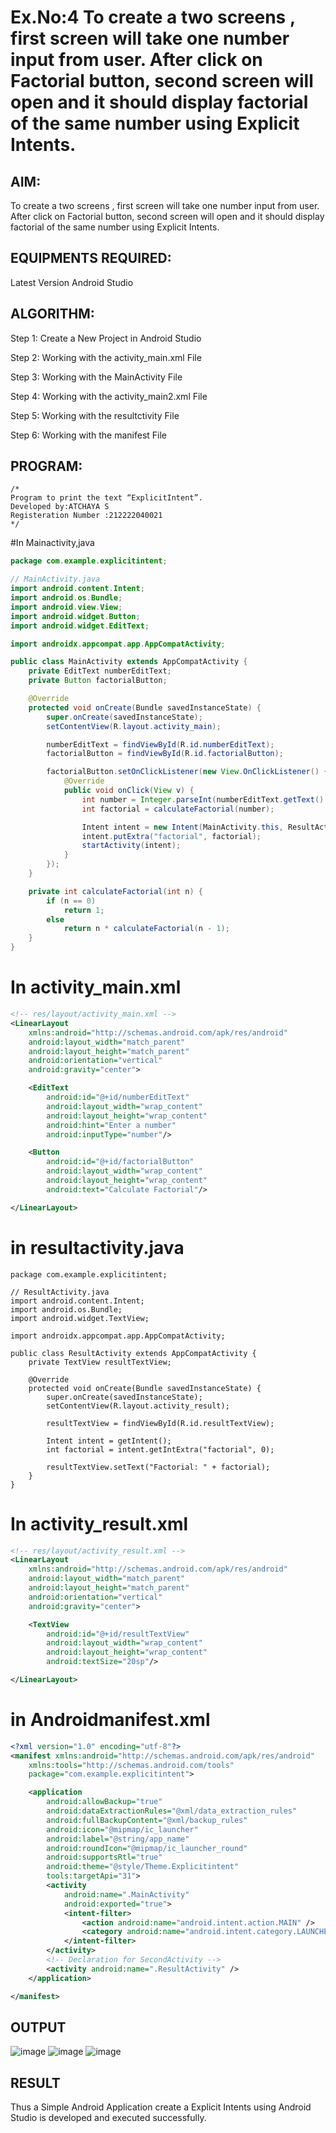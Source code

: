 # Ex.No:4 To create a two screens , first screen will take one number input from user. After click on Factorial button, second screen will open and it should display factorial of the same number using Explicit Intents.


## AIM:

To create a two screens , first screen will take one number input from user. After click on Factorial button, second screen will open and it should display factorial of the same number using Explicit Intents.


## EQUIPMENTS REQUIRED:

Latest Version Android Studio

## ALGORITHM:
Step 1: Create a New Project in Android Studio

Step 2: Working with the activity_main.xml File

Step 3: Working with the MainActivity File

Step 4: Working with the activity_main2.xml File

Step 5: Working with the resultctivity File

Step 6: Working with the manifest File


## PROGRAM:
```
/*
Program to print the text “ExplicitIntent”.
Developed by:ATCHAYA S
Registeration Number :212222040021
*/
```
#In Mainactivity,java
```java
package com.example.explicitintent;

// MainActivity.java
import android.content.Intent;
import android.os.Bundle;
import android.view.View;
import android.widget.Button;
import android.widget.EditText;

import androidx.appcompat.app.AppCompatActivity;

public class MainActivity extends AppCompatActivity {
    private EditText numberEditText;
    private Button factorialButton;

    @Override
    protected void onCreate(Bundle savedInstanceState) {
        super.onCreate(savedInstanceState);
        setContentView(R.layout.activity_main);

        numberEditText = findViewById(R.id.numberEditText);
        factorialButton = findViewById(R.id.factorialButton);

        factorialButton.setOnClickListener(new View.OnClickListener() {
            @Override
            public void onClick(View v) {
                int number = Integer.parseInt(numberEditText.getText().toString());
                int factorial = calculateFactorial(number);

                Intent intent = new Intent(MainActivity.this, ResultActivity.class);
                intent.putExtra("factorial", factorial);
                startActivity(intent);
            }
        });
    }

    private int calculateFactorial(int n) {
        if (n == 0)
            return 1;
        else
            return n * calculateFactorial(n - 1);
    }
}
```
# In activity_main.xml
```xml
<!-- res/layout/activity_main.xml -->
<LinearLayout
    xmlns:android="http://schemas.android.com/apk/res/android"
    android:layout_width="match_parent"
    android:layout_height="match_parent"
    android:orientation="vertical"
    android:gravity="center">

    <EditText
        android:id="@+id/numberEditText"
        android:layout_width="wrap_content"
        android:layout_height="wrap_content"
        android:hint="Enter a number"
        android:inputType="number"/>

    <Button
        android:id="@+id/factorialButton"
        android:layout_width="wrap_content"
        android:layout_height="wrap_content"
        android:text="Calculate Factorial"/>

</LinearLayout>
```
# in resultactivity.java
```
package com.example.explicitintent;

// ResultActivity.java
import android.content.Intent;
import android.os.Bundle;
import android.widget.TextView;

import androidx.appcompat.app.AppCompatActivity;

public class ResultActivity extends AppCompatActivity {
    private TextView resultTextView;

    @Override
    protected void onCreate(Bundle savedInstanceState) {
        super.onCreate(savedInstanceState);
        setContentView(R.layout.activity_result);

        resultTextView = findViewById(R.id.resultTextView);

        Intent intent = getIntent();
        int factorial = intent.getIntExtra("factorial", 0);

        resultTextView.setText("Factorial: " + factorial);
    }
}
```
# In activity_result.xml
```xml
<!-- res/layout/activity_result.xml -->
<LinearLayout
    xmlns:android="http://schemas.android.com/apk/res/android"
    android:layout_width="match_parent"
    android:layout_height="match_parent"
    android:orientation="vertical"
    android:gravity="center">

    <TextView
        android:id="@+id/resultTextView"
        android:layout_width="wrap_content"
        android:layout_height="wrap_content"
        android:textSize="20sp"/>

</LinearLayout>


```
# in Androidmanifest.xml
```xml
<?xml version="1.0" encoding="utf-8"?>
<manifest xmlns:android="http://schemas.android.com/apk/res/android"
    xmlns:tools="http://schemas.android.com/tools"
    package="com.example.explicitintent">

    <application
        android:allowBackup="true"
        android:dataExtractionRules="@xml/data_extraction_rules"
        android:fullBackupContent="@xml/backup_rules"
        android:icon="@mipmap/ic_launcher"
        android:label="@string/app_name"
        android:roundIcon="@mipmap/ic_launcher_round"
        android:supportsRtl="true"
        android:theme="@style/Theme.Explicitintent"
        tools:targetApi="31">
        <activity
            android:name=".MainActivity"
            android:exported="true">
            <intent-filter>
                <action android:name="android.intent.action.MAIN" />
                <category android:name="android.intent.category.LAUNCHER" />
            </intent-filter>
        </activity>
        <!-- Declaration for SecondActivity -->
        <activity android:name=".ResultActivity" />
    </application>

</manifest>
```


## OUTPUT

![image](https://github.com/RANJEETH17/ExplicitIntent-MAD/assets/120718823/3f12a7ba-ee39-4494-9468-2ff751ec6da4)
![image](https://github.com/RANJEETH17/ExplicitIntent-MAD/assets/120718823/06fb7f1b-3de8-4446-9b96-94b736f0761e)
![image](https://github.com/RANJEETH17/ExplicitIntent-MAD/assets/120718823/49dbd6e1-4f94-4613-871d-2d3355c61bae)


## RESULT
Thus a Simple Android Application create a Explicit Intents using Android Studio is developed and executed successfully.


